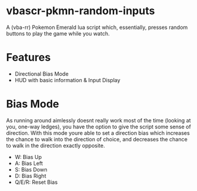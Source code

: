 # vbascr-pkmn-random-inputs
A (vba-rr) Pokemon Emerald lua script which, essentially, presses random buttons to play the game while you watch.

# Features
- Directional Bias Mode
- HUD with basic information & Input Display

# Bias Mode
As running around aimlessly doesnt really work most of the time (looking at you, one-way ledges), you have the option to give the script some sense of direction. With this mode youre able to set a direction bias which increases the chance to walk into the direction of choice, and decreases the chance to walk in the direction exactly opposite.
- W: Bias Up
- A: Bias Left
- S: Bias Down
- D: Bias Right
- Q/E/R: Reset Bias
